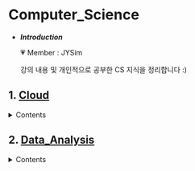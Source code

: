 # Computer_Science

- ***Introduction***

    💗 Member : JYSim<br>
    
    강의 내용 및 개인적으로 공부한 CS 지식을 정리합니다 :)

## 1. [Cloud](./Cloud)
<details>
    <summary> Contents </summary>

<!-- summary 아래 한칸 공백 두고 내용 삽입 -->
- [Outline](./Cloud/Outline.md)
- [Cloud_Model](./Cloud/Cloud_Model.md)

</details>


## 2. [Data_Analysis](./Data_Analysis)
<details>
    <summary> Contents </summary>

<!-- summary 아래 한칸 공백 두고 내용 삽입 -->
- [Outline](./Data_Analysis/Outline.md)
- [Data_Analysis_Process](./Data_Analysis/Data_Analysis_Process.md)

</details>
